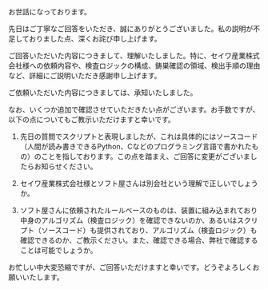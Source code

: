 お世話になっております。

先日はご丁寧なご回答をいただき、誠にありがとうございました。私の説明が不足しておりました点、深くお詫び申し上げます。

ご回答いただいた内容につきまして、理解いたしました。特に、セイワ産業株式会社様への依頼内容や、検査ロジックの構成、鋳巣確認の領域、検出手順の理由など、詳細にご説明いただき感謝申し上げます。

ご依頼いただいた内容につきましては、承知いたしました。

なお、いくつか追加で確認させていただきたい点がございます。お手数ですが、以下の点についてもご教示いただけますと幸いです。

1. 先日の質問でスクリプトと表現しましたが、これは具体的にはソースコード（人間が読み書きできるPython、Cなどのプログラミング言語で書かれたもの）のことを指しております。この点を踏まえ、ご回答に変更がございましたらお知らせください。

2. セイワ産業株式会社様とソフト屋さんは別会社という理解で正しいでしょうか。

3. ソフト屋さんに依頼されたルールベースのものは、装置に組み込まれており中身のアルゴリズム（検査ロジック）を確認できないのか、あるいはスクリプト（ソースコード）も提供されており、アルゴリズム（検査ロジック）も確認できるのか、ご教示ください。また、確認できる場合、弊社で確認することは可能でしょうか。

お忙しい中大変恐縮ですが、ご回答いただけますと幸いです。どうぞよろしくお願いいたします。
